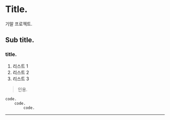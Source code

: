 # Title.

기말 프로젝트.

## Sub title.

### title.

1. 리스트 1
2. 리스트 2
3. 리스트 3

>인용.

``` 
code.
    code.
        code.
``` 

<hr>